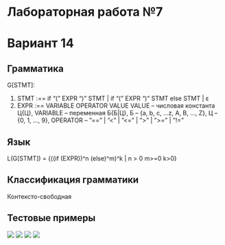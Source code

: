 # Лабораторная работа №7
# Вариант 14
## Грамматика
G[STMT]:
1. STMT :== if “(” EXPR “)” STMT | if “(” EXPR “)” STMT else
STMT | ε
2. EXPR :== VARIABLE OPERATOR VALUE
VALUE – числовая константа Ц{Ц}, VARIABLE – переменная
Б{Б|Ц}, Б – {a, b, c, ...z, A, B, …, Z}, Ц – {0, 1, …, 9}, OPERATOR – ”==” |
”<” | ”<=” | ”>” | ”>=” | ”!=”
## Язык
L(G[STMT]) = {((if (EXPR))^n (else)^m)^k | n > 0 m>=0 k>0}
## Классификация грамматики
Контексто-свободная
## Тестовые примеры
<img src = "ex1.jpg">
<img src = "ex2.jpg">
<img src = "ex3.jpg">
<img src = "ex4.jpg">